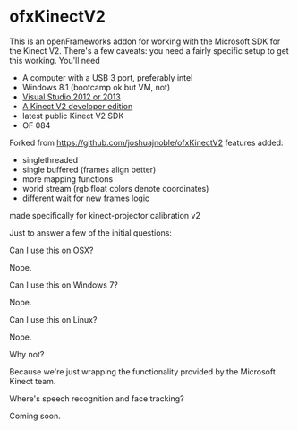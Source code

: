ofxKinectV2
===========

This is an openFrameworks addon for working with the Microsoft SDK for the Kinect V2. There's a few caveats: you need a fairly specific setup to get this working. You'll need

* A computer with a USB 3 port, preferably intel
* Windows 8.1 (bootcamp ok but VM, not)
* [Visual Studio 2012 or 2013](http://www.visualstudio.com/)
* [A Kinect V2 developer edition](http://www.microsoft.com/en-us/kinectforwindows/Purchase/developer-sku.aspx)
* latest public Kinect V2 SDK 
* OF 084

Forked from https://github.com/joshuajnoble/ofxKinectV2
features added:
* singlethreaded
* single buffered (frames align better)
* more mapping functions
* world stream (rgb float colors denote coordinates)
* different wait for new frames logic 

made specifically for kinect-projector calibration v2


Just to answer a few of the initial questions:

Can I use this on OSX?

Nope.

Can I use this on Windows 7?

Nope.

Can I use this on Linux?

Nope.

Why not?

Because we're just wrapping the functionality provided by the Microsoft Kinect team.

Where's speech recognition and face tracking?

Coming soon.
